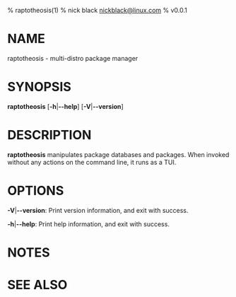 % raptotheosis(1)
% nick black <nickblack@linux.com>
% v0.0.1

# NAME

raptotheosis - multi-distro package manager

# SYNOPSIS

**raptotheosis** [**-h**|**--help**] [**-V**|**--version**]

# DESCRIPTION

**raptotheosis** manipulates package databases and packages. When invoked
without any actions on the command line, it runs as a TUI.

# OPTIONS

**-V**|**--version**: Print version information, and exit with success.

**-h**|**--help**: Print help information, and exit with success.

# NOTES

# SEE ALSO
